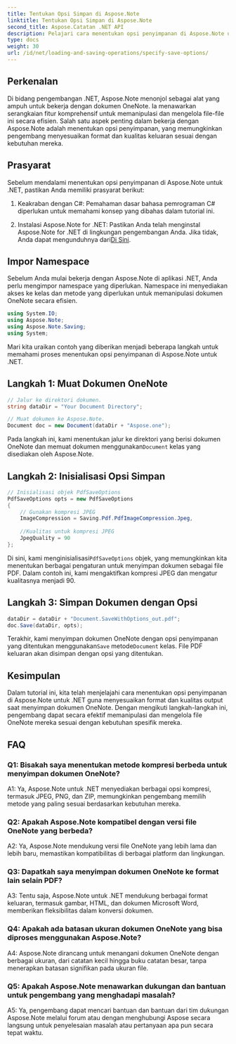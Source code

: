 ```yaml
---
title: Tentukan Opsi Simpan di Aspose.Note
linktitle: Tentukan Opsi Simpan di Aspose.Note
second_title: Aspose.Catatan .NET API
description: Pelajari cara menentukan opsi penyimpanan di Aspose.Note untuk .NET untuk menyesuaikan format output & kualitas dokumen OneNote.
type: docs
weight: 30
url: /id/net/loading-and-saving-operations/specify-save-options/
---
```

## Perkenalan

Di bidang pengembangan .NET, Aspose.Note menonjol sebagai alat yang ampuh untuk bekerja dengan dokumen OneNote. Ia menawarkan serangkaian fitur komprehensif untuk memanipulasi dan mengelola file-file ini secara efisien. Salah satu aspek penting dalam bekerja dengan Aspose.Note adalah menentukan opsi penyimpanan, yang memungkinkan pengembang menyesuaikan format dan kualitas keluaran sesuai dengan kebutuhan mereka.

## Prasyarat

Sebelum mendalami menentukan opsi penyimpanan di Aspose.Note untuk .NET, pastikan Anda memiliki prasyarat berikut:

1. Keakraban dengan C#: Pemahaman dasar bahasa pemrograman C# diperlukan untuk memahami konsep yang dibahas dalam tutorial ini.
   
2.  Instalasi Aspose.Note for .NET: Pastikan Anda telah menginstal Aspose.Note for .NET di lingkungan pengembangan Anda. Jika tidak, Anda dapat mengunduhnya dari[Di Sini](https://releases.aspose.com/note/net/).

## Impor Namespace

Sebelum Anda mulai bekerja dengan Aspose.Note di aplikasi .NET, Anda perlu mengimpor namespace yang diperlukan. Namespace ini menyediakan akses ke kelas dan metode yang diperlukan untuk memanipulasi dokumen OneNote secara efisien.

```csharp
using System.IO;
using Aspose.Note;
using Aspose.Note.Saving;
using System;
```

Mari kita uraikan contoh yang diberikan menjadi beberapa langkah untuk memahami proses menentukan opsi penyimpanan di Aspose.Note untuk .NET.

## Langkah 1: Muat Dokumen OneNote

```csharp
// Jalur ke direktori dokumen.
string dataDir = "Your Document Directory";

// Muat dokumen ke Aspose.Note.
Document doc = new Document(dataDir + "Aspose.one");
```

 Pada langkah ini, kami menentukan jalur ke direktori yang berisi dokumen OneNote dan memuat dokumen menggunakan`Document` kelas yang disediakan oleh Aspose.Note.

## Langkah 2: Inisialisasi Opsi Simpan

```csharp
// Inisialisasi objek PdfSaveOptions
PdfSaveOptions opts = new PdfSaveOptions
{
    // Gunakan kompresi JPEG
    ImageCompression = Saving.Pdf.PdfImageCompression.Jpeg,
    
    //Kualitas untuk kompresi JPEG
    JpegQuality = 90
};
```

 Di sini, kami menginisialisasi`PdfSaveOptions` objek, yang memungkinkan kita menentukan berbagai pengaturan untuk menyimpan dokumen sebagai file PDF. Dalam contoh ini, kami mengaktifkan kompresi JPEG dan mengatur kualitasnya menjadi 90.

## Langkah 3: Simpan Dokumen dengan Opsi

```csharp
dataDir = dataDir + "Document.SaveWithOptions_out.pdf";
doc.Save(dataDir, opts);
```

 Terakhir, kami menyimpan dokumen OneNote dengan opsi penyimpanan yang ditentukan menggunakan`Save` metode`Document` kelas. File PDF keluaran akan disimpan dengan opsi yang ditentukan.

## Kesimpulan

Dalam tutorial ini, kita telah menjelajahi cara menentukan opsi penyimpanan di Aspose.Note untuk .NET guna menyesuaikan format dan kualitas output saat menyimpan dokumen OneNote. Dengan mengikuti langkah-langkah ini, pengembang dapat secara efektif memanipulasi dan mengelola file OneNote mereka sesuai dengan kebutuhan spesifik mereka.

## FAQ

### Q1: Bisakah saya menentukan metode kompresi berbeda untuk menyimpan dokumen OneNote?

A1: Ya, Aspose.Note untuk .NET menyediakan berbagai opsi kompresi, termasuk JPEG, PNG, dan ZIP, memungkinkan pengembang memilih metode yang paling sesuai berdasarkan kebutuhan mereka.

### Q2: Apakah Aspose.Note kompatibel dengan versi file OneNote yang berbeda?

A2: Ya, Aspose.Note mendukung versi file OneNote yang lebih lama dan lebih baru, memastikan kompatibilitas di berbagai platform dan lingkungan.

### Q3: Dapatkah saya menyimpan dokumen OneNote ke format lain selain PDF?

A3: Tentu saja, Aspose.Note untuk .NET mendukung berbagai format keluaran, termasuk gambar, HTML, dan dokumen Microsoft Word, memberikan fleksibilitas dalam konversi dokumen.

### Q4: Apakah ada batasan ukuran dokumen OneNote yang bisa diproses menggunakan Aspose.Note?

A4: Aspose.Note dirancang untuk menangani dokumen OneNote dengan berbagai ukuran, dari catatan kecil hingga buku catatan besar, tanpa menerapkan batasan signifikan pada ukuran file.

### Q5: Apakah Aspose.Note menawarkan dukungan dan bantuan untuk pengembang yang menghadapi masalah?

A5: Ya, pengembang dapat mencari bantuan dan bantuan dari tim dukungan Aspose.Note melalui forum atau dengan menghubungi Aspose secara langsung untuk penyelesaian masalah atau pertanyaan apa pun secara tepat waktu.